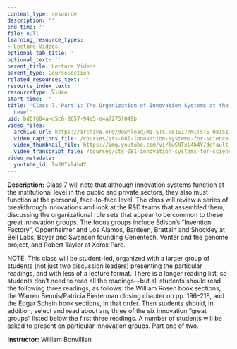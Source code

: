 ```yaml
---
content_type: resource
description: ''
end_time: ''
file: null
learning_resource_types:
- Lecture Videos
optional_tab_title: ''
optional_text: ''
parent_title: Lecture Videos
parent_type: CourseSection
related_resources_text: ''
resource_index_text: ''
resourcetype: Video
start_time: ''
title: 'Class 7, Part 1: The Organization of Innovation Systems at the Face-to-Face
  Level'
uid: bd0f604a-d5c6-8657-94e5-e4a7275f049b
video_files:
  archive_url: https://archive.org/download/MITSTS.081S17/MITSTS_081S17_Class07_1_300k.mp4
  video_captions_file: /courses/sts-081-innovation-systems-for-science-technology-energy-manufacturing-and-health-spring-2017/c9ed5d0bdff75d02926e5735a112baed_lwSNTxl4b4Y.vtt
  video_thumbnail_file: https://img.youtube.com/vi/lwSNTxl4b4Y/default.jpg
  video_transcript_file: /courses/sts-081-innovation-systems-for-science-technology-energy-manufacturing-and-health-spring-2017/8c69693ed39881dcc7a36807b9ac0aa4_lwSNTxl4b4Y.pdf
video_metadata:
  youtube_id: lwSNTxl4b4Y
---
```


**Description:** Class 7 will note that although innovation systems function at the institutional level in the public and private sectors, they also must function at the personal, face-to-face level. The class will review a series of breakthrough innovations and look at the R&D teams that assembled them, discussing the organizational rule sets that appear to be common to these great innovation groups. The focus groups include Edison’s “Invention Factory”, Oppenheimer and Los Alamos, Bardeen, Brattain and Shockley at Bell Labs, Boyer and Swanson founding Genentech, Venter and the genome project, and Robert Taylor at Xerox Parc. 

NOTE: This class will be student-led, organized with a larger group of students (not just two discussion leaders) presenting the particular readings, and with less of a lecture format. There is a longer reading list, so students don’t need to read all the readings—but all students should read the following three readings, as follows: the William Rosen book sections, the Warren Bennis/Patricia Biederman closing chapter on pp. 196–218, and the Edgar Schein book sections, in that order. Then students should, in addition, select and read about any three of the six innovation “great groups” listed below the first three readings. A number of students will be asked to present on particular innovation groups. Part one of two.

**Instructor:** William Bonvillian